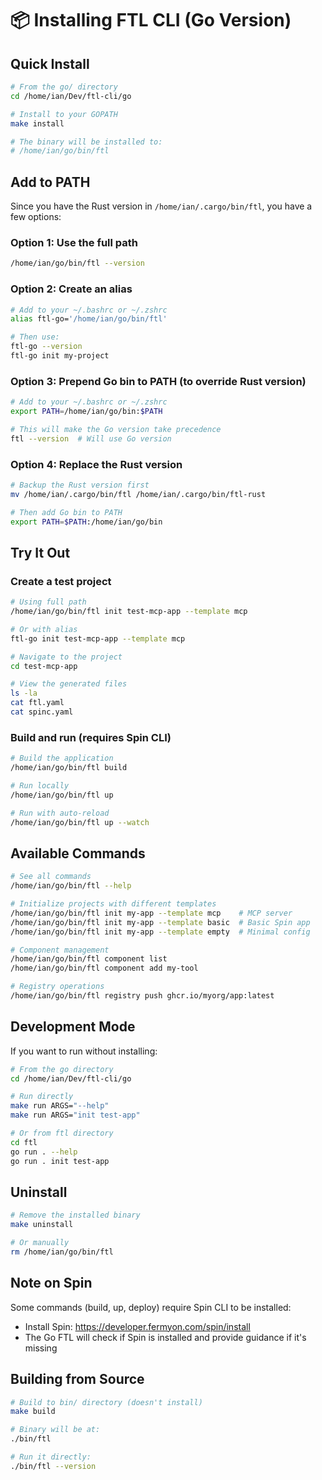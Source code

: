 # 📦 Installing FTL CLI (Go Version)

## Quick Install

```bash
# From the go/ directory
cd /home/ian/Dev/ftl-cli/go

# Install to your GOPATH
make install

# The binary will be installed to:
# /home/ian/go/bin/ftl
```

## Add to PATH

Since you have the Rust version in `/home/ian/.cargo/bin/ftl`, you have a few options:

### Option 1: Use the full path
```bash
/home/ian/go/bin/ftl --version
```

### Option 2: Create an alias
```bash
# Add to your ~/.bashrc or ~/.zshrc
alias ftl-go='/home/ian/go/bin/ftl'

# Then use:
ftl-go --version
ftl-go init my-project
```

### Option 3: Prepend Go bin to PATH (to override Rust version)
```bash
# Add to your ~/.bashrc or ~/.zshrc
export PATH=/home/ian/go/bin:$PATH

# This will make the Go version take precedence
ftl --version  # Will use Go version
```

### Option 4: Replace the Rust version
```bash
# Backup the Rust version first
mv /home/ian/.cargo/bin/ftl /home/ian/.cargo/bin/ftl-rust

# Then add Go bin to PATH
export PATH=$PATH:/home/ian/go/bin
```

## Try It Out

### Create a test project
```bash
# Using full path
/home/ian/go/bin/ftl init test-mcp-app --template mcp

# Or with alias
ftl-go init test-mcp-app --template mcp

# Navigate to the project
cd test-mcp-app

# View the generated files
ls -la
cat ftl.yaml
cat spinc.yaml
```

### Build and run (requires Spin CLI)
```bash
# Build the application
/home/ian/go/bin/ftl build

# Run locally
/home/ian/go/bin/ftl up

# Run with auto-reload
/home/ian/go/bin/ftl up --watch
```

## Available Commands

```bash
# See all commands
/home/ian/go/bin/ftl --help

# Initialize projects with different templates
/home/ian/go/bin/ftl init my-app --template mcp    # MCP server
/home/ian/go/bin/ftl init my-app --template basic  # Basic Spin app
/home/ian/go/bin/ftl init my-app --template empty  # Minimal config

# Component management
/home/ian/go/bin/ftl component list
/home/ian/go/bin/ftl component add my-tool

# Registry operations
/home/ian/go/bin/ftl registry push ghcr.io/myorg/app:latest
```

## Development Mode

If you want to run without installing:

```bash
# From the go directory
cd /home/ian/Dev/ftl-cli/go

# Run directly
make run ARGS="--help"
make run ARGS="init test-app"

# Or from ftl directory
cd ftl
go run . --help
go run . init test-app
```

## Uninstall

```bash
# Remove the installed binary
make uninstall

# Or manually
rm /home/ian/go/bin/ftl
```

## Note on Spin

Some commands (build, up, deploy) require Spin CLI to be installed:
- Install Spin: https://developer.fermyon.com/spin/install
- The Go FTL will check if Spin is installed and provide guidance if it's missing

## Building from Source

```bash
# Build to bin/ directory (doesn't install)
make build

# Binary will be at:
./bin/ftl

# Run it directly:
./bin/ftl --version
```
